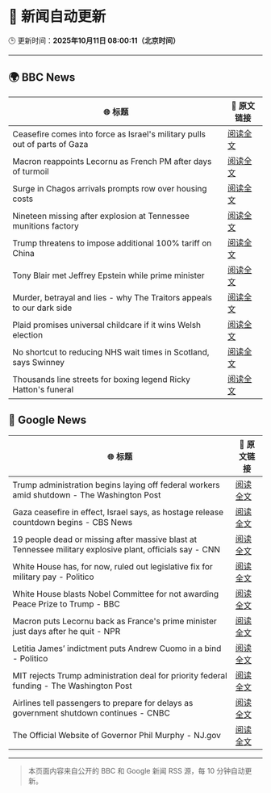 # 🧠 新闻自动更新

🕒 更新时间：**2025年10月11日 08:00:11（北京时间）**

---

## 🌍 BBC News

| 🌐 标题 | 🔗 原文链接 |
|--------|-------------|
| Ceasefire comes into force as Israel's military pulls out of parts of Gaza | [阅读全文](https://www.bbc.com/news/articles/cjw7jp2pxnpo?at_medium=RSS&at_campaign=rss) |
| Macron reappoints Lecornu as French PM after days of turmoil | [阅读全文](https://www.bbc.com/news/articles/cy4j9zz54ypo?at_medium=RSS&at_campaign=rss) |
| Surge in Chagos arrivals prompts row over housing costs | [阅读全文](https://www.bbc.com/news/articles/cd721j8390zo?at_medium=RSS&at_campaign=rss) |
| Nineteen missing after explosion at Tennessee munitions factory | [阅读全文](https://www.bbc.com/news/articles/c89d4zw8704o?at_medium=RSS&at_campaign=rss) |
| Trump threatens to impose additional 100% tariff on China | [阅读全文](https://www.bbc.com/news/articles/cn4wkd7729po?at_medium=RSS&at_campaign=rss) |
| Tony Blair met Jeffrey Epstein while prime minister | [阅读全文](https://www.bbc.com/news/articles/c5yk16gpxj0o?at_medium=RSS&at_campaign=rss) |
| Murder, betrayal and lies - why The Traitors appeals to our dark side | [阅读全文](https://www.bbc.com/news/articles/cvg42rjjv4zo?at_medium=RSS&at_campaign=rss) |
| Plaid promises universal childcare if it wins Welsh election | [阅读全文](https://www.bbc.com/news/articles/cewnv2xprzko?at_medium=RSS&at_campaign=rss) |
| No shortcut to reducing NHS wait times in Scotland, says Swinney | [阅读全文](https://www.bbc.com/news/articles/cdr614l6ezlo?at_medium=RSS&at_campaign=rss) |
| Thousands line streets for boxing legend Ricky Hatton's funeral | [阅读全文](https://www.bbc.com/news/articles/cvgq2z68n02o?at_medium=RSS&at_campaign=rss) |

## 📰 Google News

| 🌐 标题 | 🔗 原文链接 |
|--------|-------------|
| Trump administration begins laying off federal workers amid shutdown - The Washington Post | [阅读全文](https://news.google.com/rss/articles/CBMiowFBVV95cUxNYk9nWjBTZVlGWGs5Qjd4QnBFRGpRNTVFcHJPaVJGQ2hRZFRBc2ZrZk5vaUxKcm5SejNNZkpIV1V5ZU9yVENPdFVrV1k0Rmh2bTREVVk4MVpXVG1BRndWVlZsejhrY3ctaDQtbUNZbXRLRm0zWnNObW9GTlQzaENCVnhiREpHZUg2XzRCbndqOVRTdlZrVjlfX1FUYVhaYWh1bDdV?oc=5) |
| Gaza ceasefire in effect, Israel says, as hostage release countdown begins - CBS News | [阅读全文](https://news.google.com/rss/articles/CBMimwFBVV95cUxQeVlDWW1NOEI5WS1yalVhb09BdVdIZU5SSDdGUHFlRXhLOTVVNDNEWmctcGx1cjNkTk5RcThUc3RvNktxRDM2RkJydkVzMFRETlFockhzQkdxV2FuRnNKdElKNnJNREdGWlFzLXJTSGNEeXE5bkpqWTQxdGVJVFhNU01nT2hKMzd4UUk1dUhsZ2NOZEVRRF9LeVBQQdIBoAFBVV95cUxNWGx1VzRPdTA5a0hraGsyclBraV9HRUFHc3U5QWp1b01UOHdobmhQUnVPNk03aGl5ZGswZ0VyTkNsVlhRSFlfaEQwRWdFWjJ5UG5tTHMycVhXOFM2LXVzYnl5b3RxYXRucUhpVnVKRGpDUWI0bWJ2c19zOC1SbU1GWlhNZlR5bWVON3pGSHpOc2EwYzBQa1pDQWJoa012bUNX?oc=5) |
| 19 people dead or missing after massive blast at Tennessee military explosive plant, officials say - CNN | [阅读全文](https://news.google.com/rss/articles/CBMid0FVX3lxTFBKdklZV19kd2dBWGY1aTJRREZtemJqZW5ST0VhM01TT25feUpyN0pUdFZEdzM2Q1lvazZQWG9hWEw2cUY0VzJnN09QWkp3YV96WXRSaFZnUU9KR3ZFZklnRGYtUG5MYjM1QnM2Z05tb3ZqU3hTSWVB?oc=5) |
| White House has, for now, ruled out legislative fix for military pay - Politico | [阅读全文](https://news.google.com/rss/articles/CBMiiwFBVV95cUxNS2o5aGJNS3FPeVc4cUNjOHprQVkxM2oxcVZycUd4TmRZdkFMLU9rcFpBb2hGZmRtTHdXaXhTV3g0TWxObFZKMk5KRTVqbUNzdGItZFNBNU9YSkUtSzFoekMwYmMwMFVSLUdBUkRYT0hvZXJJWlZwdGVJM0tFT3lvN2FPQlgyS3Y2c1g4?oc=5) |
| White House blasts Nobel Committee for not awarding Peace Prize to Trump - BBC | [阅读全文](https://news.google.com/rss/articles/CBMiWkFVX3lxTFBEUy1nRmUySDVkVGlnYTlnWmpRNDJVR21PRGI1RUhTWWYxRTdfQ1N5SjgzMUZIOVhzRFlEYkNRRjZOVG5YWUl2T1Q4R1ZpUm9ZZWpsZW1keUdDZ9IBX0FVX3lxTFA1QU1zakt4SmV0THZsUUh0cEEycjlXN1NCa3VGVDFEMTlpNTF2NkpZd08ta0liUVpZYXViYXBFZXJqVG5vT3JZTmYxMlI2ek80X2thWGttVHlTcHlUTXFn?oc=5) |
| Macron puts Lecornu back as France's prime minister just days after he quit - NPR | [阅读全文](https://news.google.com/rss/articles/CBMikwFBVV95cUxPVW04eTlXa2F1Um41S2NqcXFrS3J3NDlHa3NKblJ5Ty1MaUFMUUtPTHFWQm1aN0ZHdldTTFFoZ3o4SFZaMk9RRlBYdVFEVGJwV1V2NFVTZWNQSXhuV0pBUUVXa3hFVGFscmtETnJrb3dkU3NiSlVmWkZxa0VXZTVEYkNUUjRfcnRaU05tVkVBMmdWRW8?oc=5) |
| Letitia James’ indictment puts Andrew Cuomo in a bind - Politico | [阅读全文](https://news.google.com/rss/articles/CBMixAFBVV95cUxQUWhYWElpeXZjX0EwZDBleTRyeWQyVEsxTEpVV1NFdTZzVWotdDNXUFJrQnVXQlVFY1JvOExMc3ZzVjFGV1VyeHNxVTY4ZUplbk1BM1pmcUd2TmUwRUpBWlF6S2tuNmFsaDhjTG9ORVZ5bC1ucnoxMUp3aXpVTkRrQ2pPOUNZREVHSVBZN292cVlQa080VC0zeHJETXhrdW52MkJaNjhheUVvYXdsTEZCYXA2NUNvQnJiSW10bzlGZnRJcUkw?oc=5) |
| MIT rejects Trump administration deal for priority federal funding - The Washington Post | [阅读全文](https://news.google.com/rss/articles/CBMinAFBVV95cUxOTXVVSVJ6cUEtOFJiem5EdmlHX2ZtRERVUlZhQXkyQ0FsQThTX1ljZ1RpejJEMVp1R1otYnpJRjJxMGY1ci16SE9vZ18yVl8tVW5Zcllkb3gzeExteC1pZk9kUnNFRUpTeXFLb2dhdjAxNDlqNDJYOXppQk5DU04tMjhmQjkzUkQwMnZkQW5GVHB3WE11UzlOX2xER0U?oc=5) |
| Airlines tell passengers to prepare for delays as government shutdown continues - CNBC | [阅读全文](https://news.google.com/rss/articles/CBMiiwFBVV95cUxNZ2ZGVVE4eTlwM1plV09GVWVINEhWQ2xPN3BBbnlvd2E1SGRjbHcwakQ0Sm1MVEY4ZUs0ZkFqNjBYUHpxcXhJZmMtZUlqX0V5VEhLVTUzNnNTZkk1aXhjX0JjNlNqckRLTldKQjQ3UW54b2xPblZFV05QeE96Si0tRDBBYWpZRm5rNDEw0gGQAUFVX3lxTE1UQWVCRjFMcGpwU3R3MENnWDNiWXlOV2pkVi0wMnpsamRJeE05WjlKazN4TTctTGFQMW1NMDN0ckktREtVOHlEeXFVT0pFLURCblVqRnVSUVJEVVp2bG1GeFFDaC1ibzZINjhlYzZiZkJ1Z2xMRUdsdFJwcGFvV00tb0ljbkVQR25ZZ05wanF2Qg?oc=5) |
| The Official Website of Governor Phil Murphy - NJ.gov | [阅读全文](https://news.google.com/rss/articles/CBMieEFVX3lxTFA2UGNCcGlPc1pWQXp1aUc2NVhDdC1JaG1pWFBlNVRtdUh5d2ZUZnZMSTdQVHM0YXlVY01FUE10NERfam5wWGlCSTJEWG96Q2pXaExzUkI0OFA2WGRpeWFxazEtMkN5SUYwRldMdTVLUG9lZDBkQ284dQ?oc=5) |

---
> 本页面内容来自公开的 BBC 和 Google 新闻 RSS 源，每 10 分钟自动更新。